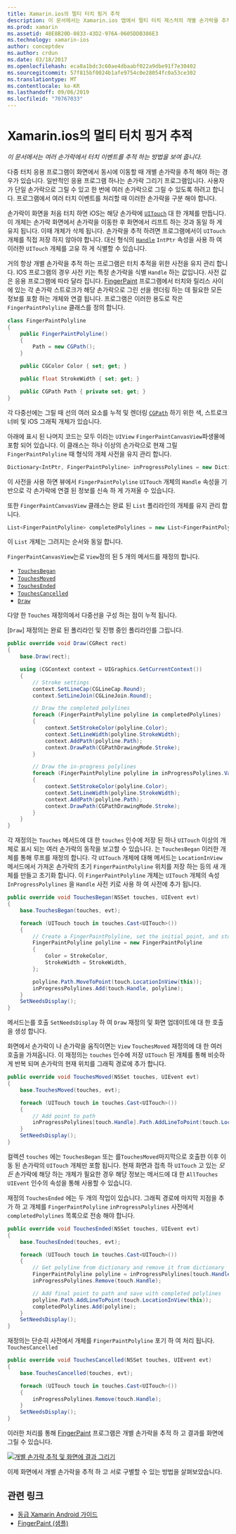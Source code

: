 ```yaml
---
title: Xamarin.ios의 멀티 터치 핑거 추적
description: 이 문서에서는 Xamarin.ios 앱에서 멀티 터치 제스처의 개별 손가락을 추적 하는 방법을 설명 합니다. 손가락 그리기 앱 예제를 중심으로 합니다.
ms.prod: xamarin
ms.assetid: 48E8B20D-0833-43D2-976A-0605DDB386E3
ms.technology: xamarin-ios
author: conceptdev
ms.author: crdun
ms.date: 03/18/2017
ms.openlocfilehash: eca8a1bdc3c60ae4dbaabf022a9dbe91f7e30402
ms.sourcegitcommit: 57f815bf0024b1afe9754c0e28054fc0a53ce302
ms.translationtype: MT
ms.contentlocale: ko-KR
ms.lasthandoff: 09/06/2019
ms.locfileid: "70767033"
---
```

# <a name="multi-touch-finger-tracking-in-xamarinios"></a>Xamarin.ios의 멀티 터치 핑거 추적

_이 문서에서는 여러 손가락에서 터치 이벤트를 추적 하는 방법을 보여 줍니다._

다중 터치 응용 프로그램이 화면에서 동시에 이동할 때 개별 손가락을 추적 해야 하는 경우가 있습니다. 일반적인 응용 프로그램 하나는 손가락 그리기 프로그램입니다. 사용자가 단일 손가락으로 그릴 수 있고 한 번에 여러 손가락으로 그릴 수 있도록 하려고 합니다. 프로그램에서 여러 터치 이벤트를 처리할 때 이러한 손가락을 구분 해야 합니다.

손가락이 화면을 처음 터치 하면 iOS는 해당 손가락에 [`UITouch`](xref:UIKit.UITouch) 대 한 개체를 만듭니다. 이 개체는 손가락 화면에서 손가락을 이동한 후 화면에서 리프트 하는 것과 동일 하 게 유지 됩니다. 이때 개체가 삭제 됩니다. 손가락을 추적 하려면 프로그램에서이 `UITouch` 개체를 직접 저장 하지 않아야 합니다. 대신 형식의 [`Handle`](xref:Foundation.NSObject.Handle) `IntPtr` 속성을 사용 하 여 이러한 `UITouch` 개체를 고유 하 게 식별할 수 있습니다.

거의 항상 개별 손가락을 추적 하는 프로그램은 터치 추적을 위한 사전을 유지 관리 합니다. IOS 프로그램의 경우 사전 키는 특정 손가락을 식별 `Handle` 하는 값입니다. 사전 값은 응용 프로그램에 따라 달라 집니다. [FingerPaint](https://docs.microsoft.com/samples/xamarin/ios-samples/applicationfundamentals-fingerpaint) 프로그램에서 터치와 릴리스 사이에 있는 각 손가락 스트로크가 해당 손가락으로 그린 선을 렌더링 하는 데 필요한 모든 정보를 포함 하는 개체와 연결 됩니다. 프로그램은 이러한 용도로 작은 `FingerPaintPolyline` 클래스를 정의 합니다.

```csharp
class FingerPaintPolyline
{
    public FingerPaintPolyline()
    {
        Path = new CGPath();
    }

    public CGColor Color { set; get; }

    public float StrokeWidth { set; get; }

    public CGPath Path { private set; get; }
}
```

각 다중선에는 그릴 때 선의 여러 요소를 누적 및 렌더링 [`CGPath`](xref:CoreGraphics.CGPath) 하기 위한 색, 스트로크 너비 및 iOS 그래픽 개체가 있습니다.

아래에 표시 된 나머지 코드는 모두 이라는 `UIView` `FingerPaintCanvasView`파생물에 포함 되어 있습니다. 이 클래스는 하나 이상의 손가락으로 현재 그릴 `FingerPaintPolyline` 때 형식의 개체 사전을 유지 관리 합니다.

```csharp
Dictionary<IntPtr, FingerPaintPolyline> inProgressPolylines = new Dictionary<IntPtr, FingerPaintPolyline>();
```

이 사전을 사용 하면 뷰에서 `FingerPaintPolyline` `UITouch` 개체의 `Handle` 속성을 기반으로 각 손가락에 연결 된 정보를 신속 하 게 가져올 수 있습니다.

또한 `FingerPaintCanvasView` 클래스는 완료 된 `List` 폴리라인의 개체를 유지 관리 합니다.

```csharp
List<FingerPaintPolyline> completedPolylines = new List<FingerPaintPolyline>();
```

이 `List` 개체는 그려지는 순서와 동일 합니다.

`FingerPaintCanvasView`는로 `View`정의 된 5 개의 메서드를 재정의 합니다.

- [`TouchesBegan`](xref:UIKit.UIResponder.TouchesBegan(Foundation.NSSet,UIKit.UIEvent))
- [`TouchesMoved`](xref:UIKit.UIResponder.TouchesMoved(Foundation.NSSet,UIKit.UIEvent))
- [`TouchesEnded`](xref:UIKit.UIResponder.TouchesEnded(Foundation.NSSet,UIKit.UIEvent))
- [`TouchesCancelled`](xref:UIKit.UIResponder.TouchesCancelled(Foundation.NSSet,UIKit.UIEvent))
- [`Draw`](xref:UIKit.UIView.Draw(CoreGraphics.CGRect))

다양 한 `Touches` 재정의에서 다중선을 구성 하는 점이 누적 됩니다.

[`Draw`] 재정의는 완료 된 폴리라인 및 진행 중인 폴리라인를 그립니다.

```csharp
public override void Draw(CGRect rect)
{
    base.Draw(rect);

    using (CGContext context = UIGraphics.GetCurrentContext())
    {
        // Stroke settings
        context.SetLineCap(CGLineCap.Round);
        context.SetLineJoin(CGLineJoin.Round);

        // Draw the completed polylines
        foreach (FingerPaintPolyline polyline in completedPolylines)
        {
            context.SetStrokeColor(polyline.Color);
            context.SetLineWidth(polyline.StrokeWidth);
            context.AddPath(polyline.Path);
            context.DrawPath(CGPathDrawingMode.Stroke);
        }

        // Draw the in-progress polylines
        foreach (FingerPaintPolyline polyline in inProgressPolylines.Values)
        {
            context.SetStrokeColor(polyline.Color);
            context.SetLineWidth(polyline.StrokeWidth);
            context.AddPath(polyline.Path);
            context.DrawPath(CGPathDrawingMode.Stroke);
        }
    }
}
```

각 재정의는 `Touches` 메서드에 대 한 `touches` 인수에 저장 된 하나 `UITouch` 이상의 개체로 표시 되는 여러 손가락의 동작을 보고할 수 있습니다. 는 `TouchesBegan` 이러한 개체를 통해 루프를 재정의 합니다. 각 `UITouch` 개체에 대해 메서드는 `LocationInView` 메서드에서 가져온 손가락의 초기 `FingerPaintPolyline` 위치를 저장 하는 등의 새 개체를 만들고 초기화 합니다. 이 `FingerPaintPolyline` 개체는 `UITouch` 개체의 속성 `InProgressPolylines` 을 `Handle` 사전 키로 사용 하 여 사전에 추가 됩니다.

```csharp
public override void TouchesBegan(NSSet touches, UIEvent evt)
{
    base.TouchesBegan(touches, evt);

    foreach (UITouch touch in touches.Cast<UITouch>())
    {
        // Create a FingerPaintPolyline, set the initial point, and store it
        FingerPaintPolyline polyline = new FingerPaintPolyline
        {
            Color = StrokeColor,
            StrokeWidth = StrokeWidth,
        };

        polyline.Path.MoveToPoint(touch.LocationInView(this));
        inProgressPolylines.Add(touch.Handle, polyline);
    }
    SetNeedsDisplay();
}
```

메서드는를 호출 `SetNeedsDisplay` 하 여 `Draw` 재정의 및 화면 업데이트에 대 한 호출을 생성 합니다.

화면에서 손가락이 나 손가락을 움직이면는 `View` `TouchesMoved` 재정의에 대 한 여러 호출을 가져옵니다. 이 재정의는 `touches` 인수에 저장 `UITouch` 된 개체를 통해 비슷하게 반복 되며 손가락의 현재 위치를 그래픽 경로에 추가 합니다.

```csharp
public override void TouchesMoved(NSSet touches, UIEvent evt)
{
    base.TouchesMoved(touches, evt);

    foreach (UITouch touch in touches.Cast<UITouch>())
    {
        // Add point to path
        inProgressPolylines[touch.Handle].Path.AddLineToPoint(touch.LocationInView(this));
    }
    SetNeedsDisplay();
}
```

컬렉션 `touches` 에는 `TouchesBegan` 또는 를`TouchesMoved`마지막으로 호출한 이후 이동 된 손가락의 `UITouch` 개체만 포함 됩니다. 현재 화면과 접촉 하 `UITouch` 고 있는 *모든* 손가락에 해당 하는 개체가 필요한 경우 해당 정보는 메서드에 대 한 `AllTouches` `UIEvent` 인수의 속성을 통해 사용할 수 있습니다.

재정의 `TouchesEnded` 에는 두 개의 작업이 있습니다. 그래픽 경로에 마지막 지점을 추가 하 고 개체를 `FingerPaintPolyline` `inProgressPolylines` 사전에서 `completedPolylines` 목록으로 전송 해야 합니다.

```csharp
public override void TouchesEnded(NSSet touches, UIEvent evt)
{
    base.TouchesEnded(touches, evt);

    foreach (UITouch touch in touches.Cast<UITouch>())
    {
        // Get polyline from dictionary and remove it from dictionary
        FingerPaintPolyline polyline = inProgressPolylines[touch.Handle];
        inProgressPolylines.Remove(touch.Handle);

        // Add final point to path and save with completed polylines
        polyline.Path.AddLineToPoint(touch.LocationInView(this));
        completedPolylines.Add(polyline);
    }
    SetNeedsDisplay();
}
```

재정의는 단순히 사전에서 개체를 `FingerPaintPolyline` 포기 하 여 처리 됩니다. `TouchesCancelled`

```csharp
public override void TouchesCancelled(NSSet touches, UIEvent evt)
{
    base.TouchesCancelled(touches, evt);

    foreach (UITouch touch in touches.Cast<UITouch>())
    {
        inProgressPolylines.Remove(touch.Handle);
    }
    SetNeedsDisplay();
}
```

이러한 처리를 통해 [FingerPaint](https://docs.microsoft.com/samples/xamarin/ios-samples/applicationfundamentals-fingerpaint) 프로그램은 개별 손가락을 추적 하 고 결과를 화면에 그릴 수 있습니다.

[![](touch-tracking-images/image01.png "개별 손가락 추적 및 화면에 결과 그리기")](touch-tracking-images/image01.png#lightbox)

이제 화면에서 개별 손가락을 추적 하 고 서로 구별할 수 있는 방법을 살펴보았습니다.

## <a name="related-links"></a>관련 링크

- [동급 Xamarin Android 가이드](~/android/app-fundamentals/touch/touch-tracking.md)
- [FingerPaint (샘플)](https://docs.microsoft.com/samples/xamarin/ios-samples/applicationfundamentals-fingerpaint)
